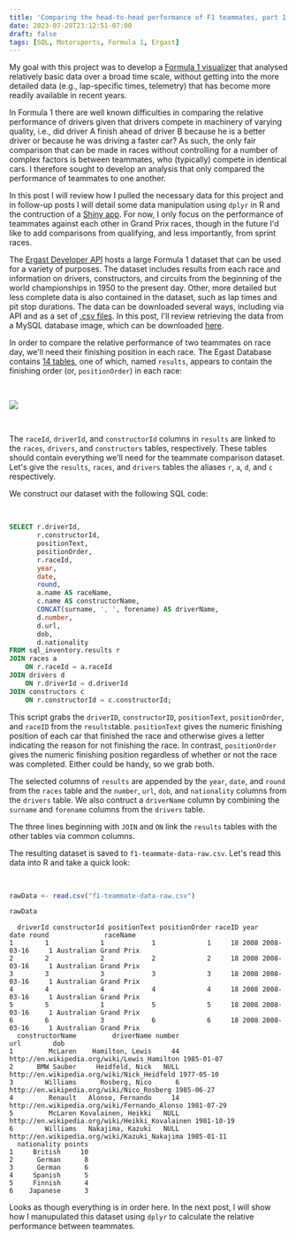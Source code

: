 ```yaml
---
title: 'Comparing the head-to-head performance of F1 teammates, part 1: Retreiving Ergast data using SQL'
date: 2023-07-28T23:12:51-07:00
draft: false
tags: [SQL, Motorsports, Formula 1, Ergast]
---
```


My goal with this project was to develop a [Formula 1 visualizer](https://stevenrossi.shinyapps.io/f1-teammates/) that analysed relatively basic data over a broad time scale, without getting into the more detailed data (e.g., lap-specific times, telemetry) that has become more readily available in recent years.

In Formula 1 there are well known difficulties in comparing the relative performance of drivers given that drivers compete in machinery of varying quality, i.e., did driver A finish ahead of driver B because he is a better driver or because he was driving a faster car? As such, the only fair comparison that can be made in races without controlling for a number of complex factors is between teammates, who (typically) compete in identical cars. I therefore sought to develop an analysis that only compared the performance of teammates to one another.

In this post I will review how I pulled the necessary data for this project and in follow-up posts I will detail some data manipulation using `dplyr` in R and the contruction of a [Shiny app](https://stevenrossi.shinyapps.io/f1-teammates/). For now, I only focus on the performance of teammates against each other in Grand Prix races, though in the future I'd like to add comparisons from qualifying, and less importantly, from sprint races.

The [Ergast Developer API](http://ergast.com/mrd/) hosts a large Formula 1 dataset that can be used for a variety of purposes.  The dataset includes results from each race and information on drivers, constructors, and circuits from the beginning of the world championships in 1950 to the present day. Other, more detailed but less complete data is also contained in the dataset, such as lap times and pit stop durations. The data can be downloaded several ways, including via API and as a set of [.csv files](http://ergast.com/downloads/f1db_csv.zip). In this post, I'll review retrieving the data from a MySQL database image, which can be downloaded [here](http://ergast.com/downloads/f1db.sql.gz).

In order to compare the relative performance of two teammates on race day, we'll need their finishing position in each race. The Egast Database contains [14 tables](http://ergast.com/images/ergast_db.png), one of which, named `results`, appears to contain the finishing order (or, `positionOrder`) in each race:

<br>

[<img src="/images/post3/ergast_db.png">](/images/post3/ergast_db.png)

<br>

The `raceId`, `driverId`, and `constructorId` columns in `results` are linked to the `races`, `drivers`, and `constructors` tables, respectively. These tables should contain everything we'll need for the teammate comparison dataset. Let's give the `results`, `races`, and `drivers` tables the aliases `r`, `a`, `d`, and `c` respectively.

We construct our dataset with the following SQL code:

<br>

```sql
SELECT r.driverId,
       r.constructorId,
       positionText,
       positionOrder,
       r.raceId,
       year,
       date,
       round,
       a.name AS raceName,
       c.name AS constructorName,
       CONCAT(surname, ', ', forename) AS driverName,
       d.number,
       d.url,
       dob,
       d.nationality
FROM sql_inventory.results r
JOIN races a
    ON r.raceId = a.raceId
JOIN drivers d
    ON r.driverId = d.driverId
JOIN constructors c
    ON r.constructorId = c.constructorId;
```

This script grabs the `driverID`, `constructorID`, `positionText`, `positionOrder`, and `raceID` from the `results`table. `positionText` gives the numeric finishing position of each car that finished the race and otherwise gives a letter indicating the reason for not finishing the race. In contrast, `positionOrder` gives the numeric finishing position regardless of whether or not the race was completed. Either could be handy, so we grab both.

The selected columns of `results` are appended by the `year`, `date`, and `round` from the `races` table and the `number`, `url`, `dob`, and `nationality` columns from the `drivers` table. We also contruct a `driverName` column by combining the `surname` and `forename` columns from the `drivers` table.

The three lines beginning with `JOIN` and `ON` link the `results` tables with the other tables via common columns.


The resulting dataset is saved to `f1-teammate-data-raw.csv`. Let's read this data into R and take a quick look:

<br>

```R
rawData <- read.csv("f1-teammate-data-raw.csv")

rawData
```
```
  driverId constructorId positionText positionOrder raceID year       date round              raceName
1        1             1            1             1     18 2008 2008-03-16     1 Australian Grand Prix
2        2             2            2             2     18 2008 2008-03-16     1 Australian Grand Prix
3        3             3            3             3     18 2008 2008-03-16     1 Australian Grand Prix
4        4             4            4             4     18 2008 2008-03-16     1 Australian Grand Prix
5        5             1            5             5     18 2008 2008-03-16     1 Australian Grand Prix
6        6             3            6             6     18 2008 2008-03-16     1 Australian Grand Prix
  constructorName         driverName number                                            url        dob
1         McLaren    Hamilton, Lewis     44    http://en.wikipedia.org/wiki/Lewis_Hamilton 1985-01-07
2      BMW Sauber     Heidfeld, Nick   NULL     http://en.wikipedia.org/wiki/Nick_Heidfeld 1977-05-10
3        Williams      Rosberg, Nico      6      http://en.wikipedia.org/wiki/Nico_Rosberg 1985-06-27
4         Renault   Alonso, Fernando     14   http://en.wikipedia.org/wiki/Fernando_Alonso 1981-07-29
5         McLaren Kovalainen, Heikki   NULL http://en.wikipedia.org/wiki/Heikki_Kovalainen 1981-10-19
6        Williams   Nakajima, Kazuki   NULL   http://en.wikipedia.org/wiki/Kazuki_Nakajima 1985-01-11
  nationality points
1     British     10
2      German      8
3      German      6
4     Spanish      5
5     Finnish      4
6    Japanese      3
```

Looks as though everything is in order here. In the next post, I will show how I manupulated this dataset using `dplyr` to calculate the relative performance between teammates.







